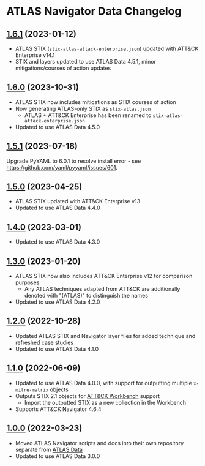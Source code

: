# ATLAS Navigator Data Changelog

## [1.6.1]() (2023-01-12)

- ATLAS STIX (`stix-atlas-attack-enterprise.json`) updated with ATT&CK Enterprise v14.1
- STIX and layers updated to use ATLAS Data 4.5.1, minor mitigations/courses of action updates

## [1.6.0]() (2023-10-31)

- ATLAS STIX now includes mitigations as STIX courses of action
- Now generating ATLAS-only STIX as `stix-atlas.json`
   + ATLAS + ATT&CK Enterprise has been renamed to `stix-atlas-attack-enterprise.json`
- Updated to use ATLAS Data 4.5.0

## [1.5.1]() (2023-07-18)

Upgrade PyYAML to 6.0.1 to resolve install error - see https://github.com/yaml/pyyaml/issues/601.

## [1.5.0]() (2023-04-25)

- ATLAS STIX updated with ATT&CK Enterprise v13
- Updated to use ATLAS Data 4.4.0

## [1.4.0]() (2023-03-01)

- Updated to use ATLAS Data 4.3.0

## [1.3.0]() (2023-01-20)

- ATLAS STIX now also includes ATT&CK Enterprise v12 for comparison purposes
  + Any ATLAS techniques adapted from ATT&CK are additionally denoted with "(ATLAS)" to distinguish the names
- Updated to use ATLAS Data 4.2.0

## [1.2.0]() (2022-10-28)

- Updated ATLAS STIX and Navigator layer files for added technique and refreshed case studies
- Updated to use ATLAS Data 4.1.0

## [1.1.0]() (2022-06-09)

- Updated to use ATLAS Data 4.0.0, with support for outputting multiple `x-mitre-matrix` objects
- Outputs STIX 2.1 objects for [ATT&CK Workbench](https://github.com/center-for-threat-informed-defense/attack-workbench-frontend) support
  + Import the outputted STIX as a new collection in the Workbench
- Supports ATT&CK Navigator 4.6.4

## [1.0.0]() (2022-03-23)

- Moved ATLAS Navigator scripts and docs into their own repository separate from [ATLAS Data](https://github.com/mitre-atlas/atlas-data)
- Updated to use ATLAS Data 3.0.0
